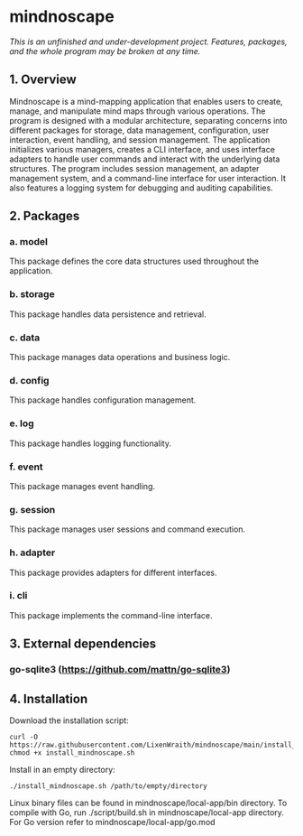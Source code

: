 # mindnoscape

*This is an unfinished and under-development project. Features, packages, and the whole program may be broken at any time.*

## 1. Overview
Mindnoscape is a mind-mapping application that enables users to create, manage, and manipulate mind maps through various operations. The program is designed with a modular architecture, separating concerns into different packages for storage, data management, configuration, user interaction, event handling, and session management. The application initializes various managers, creates a CLI interface, and uses interface adapters to handle user commands and interact with the underlying data structures. The program includes session management, an adapter management system, and a command-line interface for user interaction. It also features a logging system for debugging and auditing capabilities.

## 2. Packages

### a. model
This package defines the core data structures used throughout the application.

### b. storage
This package handles data persistence and retrieval.

### c. data
This package manages data operations and business logic.

### d. config
This package handles configuration management.

### e. log
This package handles logging functionality.

### f. event
This package manages event handling.

### g. session
This package manages user sessions and command execution.

### h. adapter
This package provides adapters for different interfaces.

### i. cli
This package implements the command-line interface.

## 3. External dependencies

### go-sqlite3 (https://github.com/mattn/go-sqlite3)

## 4. Installation

Download the installation script:

	curl -O https://raw.githubusercontent.com/LixenWraith/mindnoscape/main/install_mindnoscape.sh
	chmod +x install_mindnoscape.sh

Install in an empty directory:

	./install_mindnoscape.sh /path/to/empty/directory

Linux binary files can be found in mindnoscape/local-app/bin directory.
To compile with Go, run ./script/build.sh in mindnoscape/local-app directory.
For Go version refer to mindnoscape/local-app/go.mod
